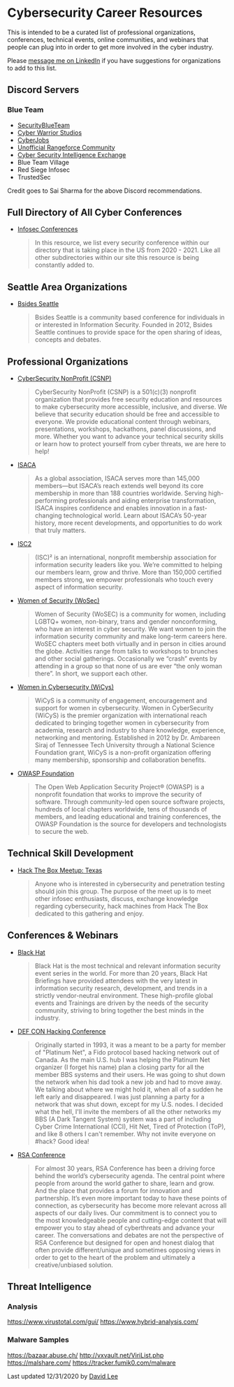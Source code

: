 # Cybersecurity Career Resources

This is intended to be a curated list of professional organizations, conferences, technical events, online communities, and webinars that people can plug into in order to get more involved in the cyber industry.

Please [message me on LinkedIn](https://www.linkedin.com/in/david-lee-itpro/) if you have suggestions for organizations to add to this list.

## Discord Servers

### Blue Team

- [SecurityBlueTeam](https://lnkd.in/dGNJkAx)
- [Cyber Warrior Studios](https://lnkd.in/dDUnU8H)
- [CyberJobs](https://lnkd.in/duQj_Bt)
- [Unofficial Rangeforce Community](https://lnkd.in/dyvU3Tn)
- [Cyber Security Intelligence Exchange](https://lnkd.in/dgrwCnN)
- Blue Team Village
- Red Siege Infosec
- TrustedSec

Credit goes to Sai Sharma for the above Discord recommendations.

## Full Directory of All Cyber Conferences

- [Infosec Conferences](https://infosec-conferences.com/country/united-states/)

  > In this resource, we list every security conference within our directory that is taking place in the US from 2020 - 2021. Like all other subdirectories within our site this resource is being constantly added to.

## Seattle Area Organizations

- [Bsides Seattle](https://www.bsidesseattle.com/)

  > Bsides Seattle is a community based conference for individuals in or interested in Information Security. Founded in 2012, Bsides Seattle continues to provide space for the open sharing of ideas, concepts and debates. 

## Professional Organizations

- [CyberSecurity NonProfit (CSNP)](https://www.csnp.org/)

  > CyberSecurity NonProfit (CSNP) is a 501(c)(3) nonprofit organization that provides free security education and resources to make cybersecurity more accessible, inclusive, and diverse. We believe that security education should be free and accessible to everyone. We provide educational content through webinars, presentations, workshops, hackathons, panel discussions, and more. Whether you want to advance your technical security skills or learn how to protect yourself from cyber threats, we are here to help!  

- [ISACA](https://www.isaca.org/)

  > As a global association, ISACA serves more than 145,000 members—but ISACA’s reach extends well beyond its core membership in more than 188 countries worldwide. Serving high-performing professionals and aiding enterprise transformation, ISACA inspires confidence and enables innovation in a fast-changing technological world. Learn about ISACA’s 50-year history, more recent developments, and opportunities to do work that truly matters.

- [ISC2](https://www.isc2.org/)

  > (ISC)² is an international, nonprofit membership association for information security leaders like you. We’re committed to helping our members learn, grow and thrive. More than 150,000 certified members strong, we empower professionals who touch every aspect of information security. 

- [Women of Security (WoSec)](https://www.womenofsecurity.com/)

  > Women of Security (WoSEC) is a community for women, including LGBTQ+ women, non-binary, trans and gender nonconforming, who have an interest in cyber security. We want women to join the information security community and make long-term careers here. WoSEC chapters meet both virtually and in person in cities around the globe. Activities range from talks to workshops to brunches and other social gatherings. Occasionally we “crash” events by attending in a group so that none of us are ever “the only woman there”. In short, we support each other.

- [Women in Cybersecurity (WiCys)](https://www.wicys.org/)

  > WiCyS is a community of engagement, encouragement and support for women in cybersecurity. Women in CyberSecurity (WiCyS) is the premier organization with international reach dedicated to bringing together women in cybersecurity from academia, research and industry to share knowledge, experience, networking and mentoring. Established in 2012 by Dr. Ambareen Siraj of Tennessee Tech University through a National Science Foundation grant, WiCyS is a non-profit organization offering many membership, sponsorship and collaboration benefits.

- [OWASP Foundation](https://owasp.org/)

  > The Open Web Application Security Project® (OWASP) is a nonprofit foundation that works to improve the security of software. Through community-led open source software projects, hundreds of local chapters worldwide, tens of thousands of members, and leading educational and training conferences, the OWASP Foundation is the source for developers and technologists to secure the web.
  
## Technical Skill Development

- [Hack The Box Meetup: Texas](https://www.meetup.com/Hack-The-Box-Meetup-Texas/)

  > Anyone who is interested in cybersecurity and penetration testing should join this group. The purpose of the meet up is to meet other infosec enthusiasts, discuss, exchange knowledge regarding cybersecurity, hack machines from Hack The Box dedicated to this gathering and enjoy.

## Conferences & Webinars

- [Black Hat](https://www.blackhat.com/)

  > Black Hat is the most technical and relevant information security event series in the world. For more than 20 years, Black Hat Briefings have provided attendees with the very latest in information security research, development, and trends in a strictly vendor-neutral environment. These high-profile global events and Trainings are driven by the needs of the security community, striving to bring together the best minds in the industry.

- [DEF CON Hacking Conference](https://defcon.org/)

  > Originally started in 1993, it was a meant to be a party for member of "Platinum Net", a Fido protocol based hacking network out of Canada. As the main U.S. hub I was helping the Platinum Net organizer (I forget his name) plan a closing party for all the member BBS systems and their users. He was going to shut down the network when his dad took a new job and had to move away. We talking about where we might hold it, when all of a sudden he left early and disappeared. I was just planning a party for a network that was shut down, except for my U.S. nodes. I decided what the hell, I'll invite the members of all the other networks my BBS (A Dark Tangent System) system was a part of including Cyber Crime International (CCI), Hit Net, Tired of Protection (ToP), and like 8 others I can't remember. Why not invite everyone on #hack? Good idea!

- [RSA Conference](https://www.rsaconference.com/usa)

  > For almost 30 years, RSA Conference has been a driving force behind the world’s cybersecurity agenda. The central point where people from around the world gather to share, learn and grow. And the place that provides a forum for innovation and partnership. It’s even more important today to have these points of connection, as cybersecurity has become more relevant across all aspects of our daily lives. Our commitment is to connect you to the most knowledgeable people and cutting-edge content that will empower you to stay ahead of cyberthreats and advance your career. The conversations and debates are not the perspective of RSA Conference but designed for open and honest dialog that often provide different/unique and sometimes opposing views in order to get to the heart of the problem and ultimately a creative/unbiased solution. 

## Threat Intelligence

### Analysis

https://www.virustotal.com/gui/
https://www.hybrid-analysis.com/

### Malware Samples

https://bazaar.abuse.ch/
http://vxvault.net/ViriList.php
https://malshare.com/
https://tracker.fumik0.com/malware

Last updated 12/31/2020 by [David Lee](https://www.linkedin.com/in/david-lee-itpro/)
